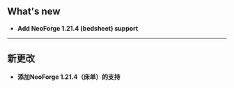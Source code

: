 ## What's new
- **Add NeoForge 1.21.4 (bedsheet) support**
-----------------------------------------------------------------
## 新更改
- **添加NeoForge 1.21.4（床单）的支持**